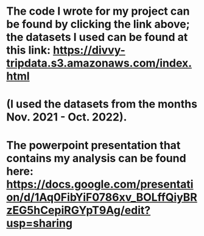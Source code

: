 # The code I wrote for my project can be found by clicking the link above; the datasets I used can be found at this link: https://divvy-tripdata.s3.amazonaws.com/index.html
# (I used the datasets from the months Nov. 2021 - Oct. 2022).
# The powerpoint presentation that contains my analysis can be found here: https://docs.google.com/presentation/d/1Aq0FibYiF0786xv_BOLffQiyBRzEG5hCepiRGYpT9Ag/edit?usp=sharing



